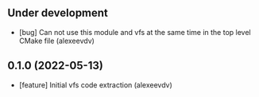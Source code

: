 Under development
-----------------
- [bug] Can not use this module and vfs at the same time in the top level CMake file (alexeevdv)

0.1.0 (2022-05-13)
-----------------
- [feature] Initial vfs code extraction (alexeevdv)
